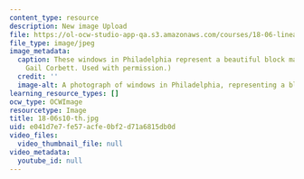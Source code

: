 ```yaml
---
content_type: resource
description: New image Upload
file: https://ol-ocw-studio-app-qa.s3.amazonaws.com/courses/18-06-linear-algebra-spring-2010/e041d7e7fe57acfe0bf2d71a6815db0d_18-06s10-th.jpg
file_type: image/jpeg
image_metadata:
  caption: These windows in Philadelphia represent a beautiful block matrix. (Courtesy
    Gail Corbett. Used with permission.)
  credit: ''
  image-alt: A photograph of windows in Philadelphia, representing a block matrix.
learning_resource_types: []
ocw_type: OCWImage
resourcetype: Image
title: 18-06s10-th.jpg
uid: e041d7e7-fe57-acfe-0bf2-d71a6815db0d
video_files:
  video_thumbnail_file: null
video_metadata:
  youtube_id: null
---
```

